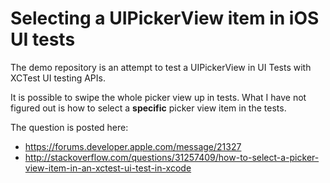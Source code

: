 # Selecting a UIPickerView item in iOS UI tests

The demo repository is an attempt to test a UIPickerView in UI Tests with XCTest UI testing APIs.


It is possible to swipe the whole picker view up in tests. What I have not figured out is how to select a **specific** picker view item in the tests.

The question is posted here:

* https://forums.developer.apple.com/message/21327
* http://stackoverflow.com/questions/31257409/how-to-select-a-picker-view-item-in-an-xctest-ui-test-in-xcode
